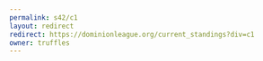 ```yaml
---
permalink: s42/c1
layout: redirect
redirect: https://dominionleague.org/current_standings?div=c1
owner: truffles
---
```

